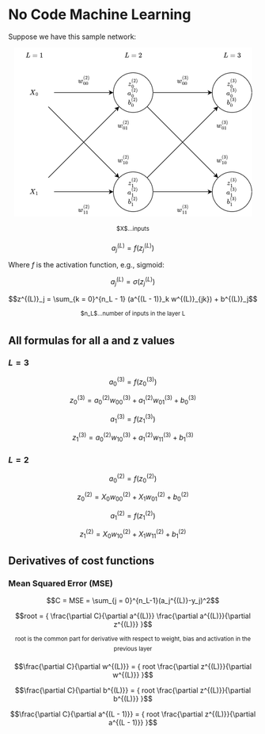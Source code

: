 # No Code Machine Learning

Suppose we have this sample network:

<p align="center">
  <img alt="Sample network" src="docs/net.png">
  
  <p align="center">
    <sup>$X$...inputs</sup>
</p>
</p>

<!-- definition of the activation -->
```math
a^{(L)}_j = f(z^{(L)}_j)
```

Where $f$ is the activation function, e.g., sigmoid:

<!-- example of activation with the sigmoid activation function -->
```math
a^{(L)}_j = \sigma(z^{(L)}_j)
```

<!-- definition of z -->
```math
z^{(L)}_j = \sum_{k = 0}^{n_L - 1} (a^{(L - 1)}_k w^{(L)}_{jk}) + b^{(L)}_j
```
<p align="center">
  <sup>$n_L$...number of inputs in the layer L</sup>
</p>

## All formulas for all a and z values

### $L = 3$
<!-- formula for a^{(3)}_0 -->
```math
a^{(3)}_0 = f(z^{(3)}_0)
```

<!-- formula for z^{(3)}_0 -->
```math
z^{(3)}_0 = {
  a^{(2)}_0 w^{(3)}_{00} + 
  a^{(2)}_1 w^{(3)}_{01} + 
  b^{(3)}_0
}
```

<!-- formula for a^{(3)}_1 -->
```math
a^{(3)}_1 = f(z^{(3)}_1)
```

<!-- formula for z^{(3)}_1 -->
```math
z^{(3)}_1 = {
  a^{(2)}_0 w^{(3)}_{10} + 
  a^{(2)}_1 w^{(3)}_{11} + 
  b^{(3)}_1
}
```


### $L = 2$
<!-- formula for a^{(2)}_0 -->
```math
a^{(2)}_0 = f(z^{(2)}_0)
```

<!-- formula for z^{(2)}_0 -->
```math
z^{(2)}_0 = {
  X_0 w^{(2)}_{00} + 
  X_1 w^{(2)}_{01} + 
  b^{(2)}_0
}
```

<!-- formula for a^{(2)}_1 -->
```math
a^{(2)}_1 = f(z^{(2)}_1)
```

<!-- formula for z^{(L)}_1 -->
```math
z^{(2)}_1 = {
  X_0 w^{(2)}_{10} + 
  X_1 w^{(2)}_{11} + 
  b^{(2)}_1
}
```

## Derivatives of cost functions

### Mean Squared Error (MSE)

<!-- the definition of mse -->
```math
C = MSE = \sum_{j = 0}^{n_L-1}(a_j^{(L)}-y_j)^2
```

<!-- the derivative of root -->
```math
root = {
  \frac{\partial C}{\partial a^{(L)}}
  \frac{\partial a^{(L)}}{\partial z^{(L)}}
}
```

<p align="center">
  <sup>root is the common part for derivative with respect to weight, bias and activation in the previous layer</sup>
</p>

```math
\frac{\partial C}{\partial w^{(L)}} = {
  root
  \frac{\partial z^{(L)}}{\partial w^{(L)}}
}
```

```math
\frac{\partial C}{\partial b^{(L)}} = {
  root
  \frac{\partial z^{(L)}}{\partial b^{(L)}}
}
```

```math
\frac{\partial C}{\partial a^{(L - 1)}} = {
  root
  \frac{\partial z^{(L)}}{\partial a^{(L - 1)}}
}
```
